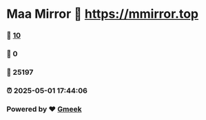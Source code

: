 # Maa Mirror :link: https://mmirror.top 
### :page_facing_up: [10](https://mmirror.top/tag.html) 
### :speech_balloon: 0 
### :hibiscus: 25197 
### :alarm_clock: 2025-05-01 17:44:06 
### Powered by :heart: [Gmeek](https://github.com/Meekdai/Gmeek)
